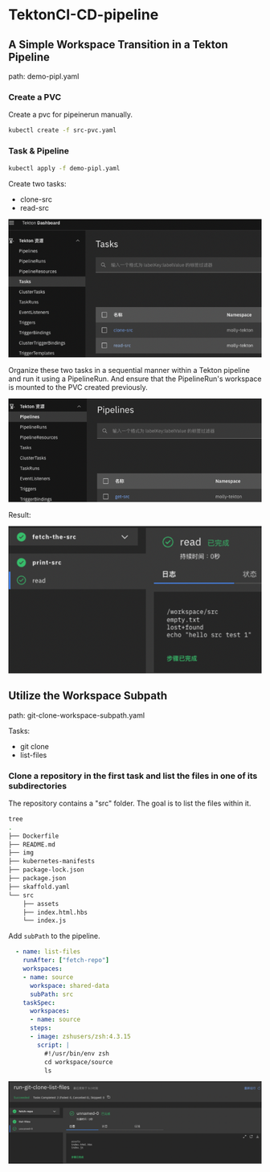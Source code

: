# TektonCI-CD-pipeline

## A Simple Workspace Transition in a Tekton Pipeline
path: demo-pipl.yaml
### Create a PVC 
Create a pvc for pipeinerun manually.
```bash
kubectl create -f src-pvc.yaml
```

### Task & Pipeline
```bash
kubectl apply -f demo-pipl.yaml
```

Create two tasks:
- clone-src
- read-src


![tasks](https://github.com/MollyH1391/TektonCI-CD-pipeline/blob/5ba6b38069199af71995e9e0763c89a4f1b20389/task-pipl-workspace-demo/GUI/tekton-tasks.png)

Organize these two tasks in a sequential manner within a Tekton pipeline and run it using a PipelineRun. And ensure that the PipelineRun's workspace is mounted to the PVC created previously.

![pipeline](https://github.com/MollyH1391/TektonCI-CD-pipeline/blob/5ba6b38069199af71995e9e0763c89a4f1b20389/task-pipl-workspace-demo/GUI/pipeline.png)

Result:

![pipeline-result](https://github.com/MollyH1391/TektonCI-CD-pipeline/blob/5ba6b38069199af71995e9e0763c89a4f1b20389/task-pipl-workspace-demo/GUI/pipeline-result.png)


## Utilize the Workspace Subpath
path: git-clone-workspace-subpath.yaml

Tasks:
- git clone
- list-files

### Clone a repository in the first task and list the files in one of its subdirectories
The repository contains a "src" folder. The goal is to list the files within it.
```bash
tree 
.
├── Dockerfile
├── README.md
├── img
├── kubernetes-manifests
├── package-lock.json
├── package.json
├── skaffold.yaml
└── src
    ├── assets
    ├── index.html.hbs
    └── index.js
```

Add <code>subPath</code> to the pipeline.

```yaml 
  - name: list-files
    runAfter: ["fetch-repo"]
    workspaces:
    - name: source
      workspace: shared-data
      subPath: src
    taskSpec:
      workspaces:
      - name: source
      steps:
      - image: zshusers/zsh:4.3.15
        script: | 
          #!/usr/bin/env zsh
          cd workspace/source
          ls
```

![subpath-workspace](https://github.com/MollyH1391/TektonCI-CD-pipeline/blob/cd9205c9242f2ea645faa11776f8a5045cf76c56/task-pipl-workspace-demo/GUI/subpath.png)